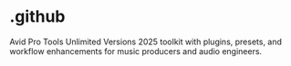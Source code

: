 # .github
Avid Pro Tools Unlimited Versions 2025 toolkit with plugins, presets, and workflow enhancements for music producers and audio engineers.
